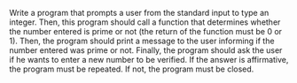 Write a program that prompts a user from the standard input to type an integer. Then, this program should call a function that determines whether the number entered is prime or not (the return of the function must be 0 or 1). Then, the program should print a message to the user informing if the number entered was prime or not. Finally, the program should ask the user if he wants to enter a new number to be verified. If the answer is affirmative, the program must be repeated. If not, the program must be closed.